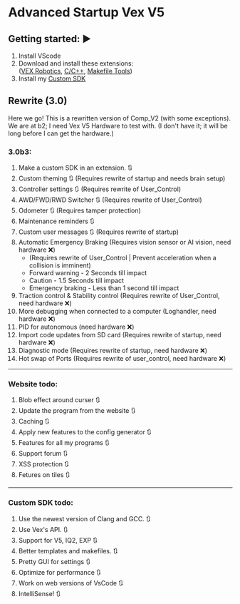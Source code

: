 # Advanced Startup Vex V5

## Getting started: ▶️
1. Install VScode
2. Download and install these extensions:  
([VEX Robotics](https://marketplace.visualstudio.com/items?itemName=VEXRobotics.vexcode), [C/C++](https://marketplace.visualstudio.com/items?itemName=ms-vscode.cpptools), [Makefile Tools](https://marketplace.visualstudio.com/items?itemName=ms-vscode.makefile-tools))  
3. Install my [Custom SDK](https://github.com/RanchoDVT/Vex-SDK)


## Rewrite (3.0)
Here we go! This is a rewritten version of Comp_V2 (with some exceptions).  
We are at b2; I need Vex V5 Hardware to test with. (I don't have it; it will be long before I can get the hardware.)

### 3.0b3:
1. Make a custom SDK in an extension. 🔃
2. Custom theming 🔃 (Requires rewrite of startup and needs brain setup)
3. Controller settings 🔃 (Requires rewrite of User_Control)
4. AWD/FWD/RWD Switcher 🔃 (Requires rewrite of User_Control)
5. Odometer 🔃 (Requires tamper protection)
6. Maintenance reminders 🔃
7. Custom user messages 🔃 (Requires rewrite of startup)
8. Automatic Emergency Braking (Requires vision sensor or AI vision, need hardware ❌)
   - (Requires rewrite of User_Control | Prevent acceleration when a collision is imminent)
   - Forward warning - 2 Seconds till impact
   - Caution - 1.5 Seconds till impact
   - Emergency braking - Less than 1 second till impact
9. Traction control & Stability control (Requires rewrite of User_Control, need hardware ❌)
10. More debugging when connected to a computer (Loghandler, need hardware ❌) 
11. PID for autonomous (need hardware ❌)
12. Import code updates from SD card (Requires rewrite of startup, need hardware ❌) 
13. Diagnostic mode (Requires rewrite of startup, need hardware ❌) 
14. Hot swap of Ports (Requires rewrite of user_control, need hardware ❌) 

---

### Website todo:
1. Blob effect around curser 🔃
2. Update the program from the website 🔃
3. Caching 🔃
4. Apply new features to the config generator 🔃
5. Features for all my programs 🔃
6. Support forum 🔃
7. XSS protection 🔃
8. Fetures on tiles 🔃
---

### Custom SDK todo:
1. Use the newest version of Clang and GCC. 🔃
2. Use Vex's API. 🔃
3. Support for V5, IQ2, EXP 🔃
4. Better templates and makefiles. 🔃
5. Pretty GUI for settings 🔃
6. Optimize for performance 🔃
7. Work on web versions of VsCode 🔃
8. IntelliSense! 🔃
